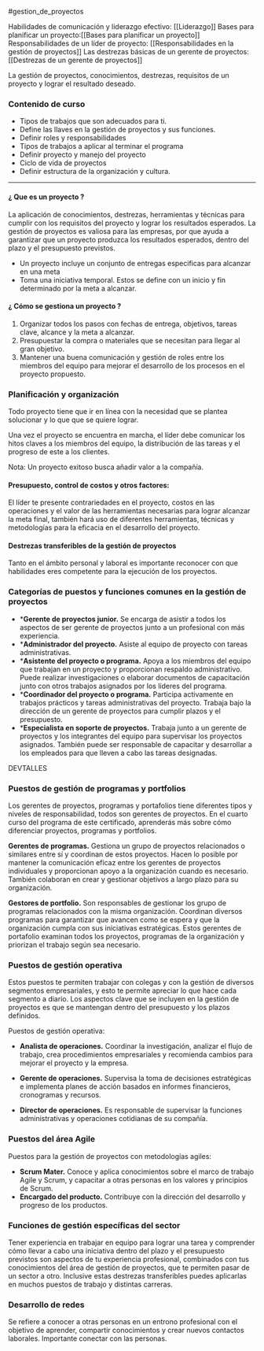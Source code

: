 #gestion_de_proyectos

Habilidades de comunicación y liderazgo efectivo: [[Liderazgo]]
Bases para planificar un proyecto:[[Bases para planificar un proyecto]]
Responsabilidades de un líder de proyecto: [[Responsabilidades en la gestión de proyectos]]
Las destrezas básicas de un gerente de proyectos: [[Destrezas de un gerente de proyectos]]


La gestión de proyectos, conocimientos, destrezas, requisitos de un proyecto y lograr el resultado deseado.

### Contenido de curso

* Tipos de trabajos  que son adecuados para ti.
* Define las llaves en la gestión de proyectos y sus funciones.
* Definir roles y responsabilidades
* Tipos de trabajos a aplicar al terminar el programa
* Definir proyecto y manejo del proyecto
* Ciclo de vida de proyectos
* Definir estructura de la organización y cultura.

---

#### ¿ Que es un proyecto ?

La aplicación de conocimientos, destrezas, herramientas y técnicas para cumplir con los requisitos del proyecto y lograr los resultados esperados. La gestión de proyectos es valiosa para las empresas, por que ayuda a garantizar que un proyecto produzca los resultados esperados,
dentro del plazo y el presupuesto previstos.

* Un proyecto incluye un conjunto de entregas especificas para alcanzar en una meta
* Toma una iniciativa temporal. Estos se define con un inicio y fin determinado por la meta a alcanzar.

#### ¿ Cómo se gestiona un proyecto ?

1. Organizar todos los pasos con fechas de entrega, objetivos, tareas clave, alcance y la meta a alcanzar.
2. Presupuestar la compra o materiales que se necesitan para llegar al gran objetivo.
3. Mantener una buena comunicación y gestión de roles entre los miembros del equipo para mejorar el desarrollo de los procesos en el proyecto propuesto.

### Planificación y organización

Todo proyecto tiene que ir en línea con la necesidad que se plantea solucionar y lo que que se quiere lograr.

Una vez el proyecto se encuentra en marcha, el líder debe comunicar los hitos claves a los miembros del equipo, la distribución de las tareas y el progreso de este a los clientes.

Nota: Un proyecto exitoso busca añadir valor a la compañía.
#### Presupuesto, control de costos y otros factores:

El líder te presente contrariedades en el proyecto, costos en las operaciones y el valor de las herramientas necesarias para lograr alcanzar la meta final, también hará uso de diferentes herramientas, técnicas y metodologías para la eficacia en el desarrollo del proyecto.

#### Destrezas transferibles de la gestión de proyectos

Tanto en el ámbito personal y laboral es importante reconocer con que habilidades eres competente para la ejecución de los proyectos.

### Categorías de puestos y funciones comunes en la gestión de proyectos


* ***Gerente de proyectos junior.** Se encarga de asistir a todos los aspectos de ser gerente de proyectos junto a un profesional con más experiencia.
* ***Administrador del proyecto.** Asiste al equipo de proyecto con tareas administrativas.
* ***Asistente del proyecto o programa.** Apoya a los miembros del equipo que trabajan en un proyecto y proporcionan respaldo administrativo. Puede realizar investigaciones o elaborar documentos de capacitación junto con otros trabajos asignados por los líderes del programa.
* ***Coordinador del proyecto o programa.** Participa activamente en trabajos prácticos y tareas administrativas del proyecto. Trabaja bajo la dirección de un gerente de proyectos para cumplir plazos y el presupuesto.
* ***Especialista en soporte de proyectos.** Trabaja junto a un gerente de proyectos y los integrantes del equipo para supervisar los proyectos asignados. También puede ser responsable de capacitar y desarrollar a los empleados para que lleven a cabo las tareas designadas.

DEVTALLES
### Puestos de gestión de programas y portfolios

Los gerentes de proyectos, programas y portafolios tiene diferentes tipos y niveles de responsabilidad, todos son gerentes de proyectos. En el cuarto curso del programa de este certificado, aprenderás más sobre cómo diferenciar proyectos, programas y portfolios.


**Gerentes de programas.** Gestiona un grupo de proyectos relacionados o similares entre sí y coordinan de estos proyectos. Hacen lo posible por mantener la comunicación eficaz entre los gerentes de proyectos individuales y proporcionan apoyo a la organización cuando es necesario. También colaboran en crear y gestionar objetivos a largo plazo para su organización.

**Gestores de portfolio.** Son responsables de gestionar los grupo de programas relacionados con la misma organización. Coordinan diversos programas para garantizar que avancen como se espera y que la organización cumpla con sus iniciativas estratégicas. Estos gerentes de portafolio examinan todos los proyectos, programas de la organización y priorizan el trabajo según sea necesario.

### Puestos de gestión operativa

Estos puestos te permiten trabajar con colegas y con la gestión de diversos segmentos empresariales, y esto te permite apreciar lo que hace cada segmento a diario. Los aspectos clave que se incluyen en la gestión de proyectos es que se mantengan dentro del presupuesto y los plazos definidos.

Puestos de gestión operativa:

* **Analista de operaciones.** Coordinar la investigación, analizar el flujo de trabajo, crea procedimientos empresariales y recomienda cambios para mejorar el proyecto y la empresa.
  
* **Gerente de operaciones.** Supervisa la toma de decisiones estratégicas e implementa planes de acción basados en informes financieros, cronogramas y recursos.
  
* **Director de operaciones.** Es responsable de supervisar la funciones administrativas y operaciones cotidianas de su compañía.

### Puestos del área Agile

Puestos para la gestión de proyectos con metodologías agiles:

* **Scrum Mater.** Conoce y aplica conocimientos sobre el marco de trabajo Agile y Scrum, y capacitar a otras personas en los valores y principios de Scrum.
* **Encargado del producto.** Contribuye con la dirección del desarrollo y progreso de los productos.

### Funciones de gestión específicas del sector

Tener experiencia en trabajar en equipo para lograr una tarea y comprender cómo llevar a cabo una iniciativa dentro del plazo y el presupuesto previstos son aspectos de tu experiencia profesional, combinados con tus conocimientos del área de gestión de proyectos, que te permiten pasar de un sector a otro. Inclusive estas destrezas transferibles puedes aplicarlas en muchos puestos de trabajo y distintas carreras.

### Desarrollo de redes

Se refiere a conocer a otras personas en un entrono profesional con el objetivo de aprender, compartir conocimientos y crear nuevos contactos laborales. Importante conectar con las personas.